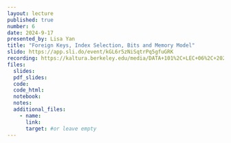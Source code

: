 ```yaml
---
layout: lecture
published: true
number: 6
date: 2024-9-17
presented_by: Lisa Yan
title: "Foreign Keys, Index Selection, Bits and Memory Model"
slido: https://app.sli.do/event/kGL6r5zNiSqtrPq5gfuGRK
recording: https://kaltura.berkeley.edu/media/DATA+101%2C+LEC+06%2C+2024-09-17/1_l7zcm0dg/355307012
files:
  slides:
  pdf_slides:
  code:
  code_html:
  notebook:
  notes:
  additional_files:
    - name:
      link:
      target: #or leave empty
---
```

